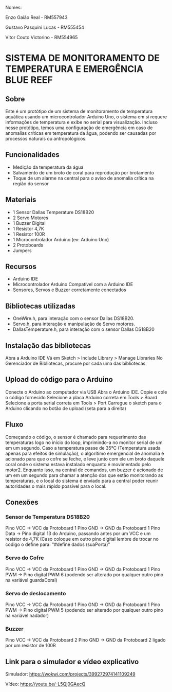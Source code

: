 Nomes: 

Enzo Gaião Real - RM557943


Gustavo Pasquini Lucas - RM555454


Vitor Couto Victorino - RM554965

# SISTEMA DE MONITORAMENTO DE TEMPERATURA E EMERGÊNCIA BLUE REEF

## Sobre
Este é um protótipo de um sistema de monitoramento de temperatura aquática usando um microcontrolador Arduino Uno, o sistema em si requere informações de temperatura e exibe no serial para visualização. Incluso nesse protótipo, temos uma configuração de emergência em caso de anomalias críticas em temperatura da água, podendo ser causadas por processos naturais ou antropológicos.

## Funcionalidades
 - Medição da temperatura da água
 - Salvamento de um broto de coral para reprodução por brotamento
 - Toque de um alarme na central para o aviso de anomalia crítica na região do sensor
   
## Materiais
 - 1 Sensor Dallas Temperature DS18B20
 - 2 Servo Motores
 - 1 Buzzer Digital
 - 1 Resistor 4,7K
 - 1 Resistor 100R
 - 1 Microcontrolador Arduino (ex: Arduino Uno)
 - 2 Protoboards
 - Jumpers

## Recursos
- Arduino IDE
- Microcontrolador Arduino Compatível com a Arduino IDE
- Sensores, Servos e Buzzer corretamente conectados
  
## Bibliotecas utilizadas
- OneWire.h, para interação com o sensor Dallas DS18B20.
- Servo.h, para interação e manipulação de Servo motores.
- DallasTemperature.h, para interação com o sensor Dallas DS18B20

## Instalação das bibliotecas

Abra a Arduino IDE
Vá em Sketch > Include Library > Manage Libraries
No Gerenciador de Bibliotecas, procure por cada uma das bibliotecas

## Upload do código para o Arduino

Conecte o Arduino ao computador via USB
Abra o Arduino IDE.
Copie e cole o código fornecido
Selecione a placa Arduino correta em Tools > Board
Selecione a porta serial correta em Tools > Port
Carregue o sketch para o Arduino clicando no botão de upload (seta para a direita)

## Fluxo

Começando o código, o sensor é chamado para requerimento das temperaturas logo no início do loop, imprimindo-a no monitor serial de um em um segundo. 
Caso a temperatura passe de 35°C (Temperatura usada apenas para efeitos de simulação), o algorítimo emergencial de anomalia é acionado para que o cofre se feche, e leve junto com ele um broto daquele coral onde o sistema estava instalado enquanto é movimentado pelo motor2. Enquanto isso, na central de comandos, um buzzer é acionado de um em um segundo para chamar a atenção dos que estão monitorando as temperaturas, e o local do sistema é enviado para a central poder reunir autoridades o mais rápido possível para o local.

## Conexões
### Sensor de Temperatura DS18B20

Pino VCC -> VCC da Protoboard 1
Pino GND -> GND da Protoboard 1
Pino Data -> Pino digital 13 do Arduino, passando antes por um VCC e um resistor de 4,7K (Caso coloque em outro pino digital lembre de trocar no codigo o define para: "#define dados (suaPorta)"


### Servo do Cofre

Pino VCC -> VCC da Protoboard 1
Pino GND -> GND da Protoboard 1
Pino PWM -> Pino digital PWM 6 (podendo ser alterado por qualquer outro pino na variável guardaCoral)

### Servo de deslocamento

Pino VCC -> VCC da Protoboard 1
Pino GND -> GND da Protoboard 1
Pino PWM -> Pino digital PWM 5 (podendo ser alterado por qualquer outro pino na variável nadador)

### Buzzer

Pino VCC -> VCC da Protoboard 2
Pino GND -> GND da Protoboard 2 ligado por um resistor de 100R

## Link para o simulador e vídeo explicativo

Simulador: https://wokwi.com/projects/399272974141109249

Vídeo: https://youtu.be/-L5Qj0GAecQ


